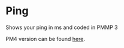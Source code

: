 # Ping
Shows your ping in ms and coded in PMMP 3

PM4 version can be found [here](https://github.com/Silhouette-MCPE/Ping/tree/PM4).

